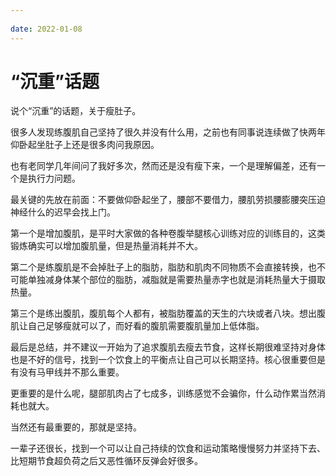 ```yaml
---
 
date: 2022-01-08
---
```


# “沉重”话题

说个“沉重”的话题，关于瘦肚子。<br>

很多人发现练腹肌自己坚持了很久并没有什么用，之前也有同事说连续做了快两年仰卧起坐肚子上还是很多肉问我原因。<br>

也有老同学几年间问了我好多次，然而还是没有瘦下来，一个是理解偏差，还有一个是执行力问题。<br>

最关键的先放在前面：不要做仰卧起坐了，腰部不要借力，腰肌劳损腰膨腰突压迫神经什么的迟早会找上门。<br>

第一个是增加腹肌，是平时大家做的各种卷腹举腿核心训练对应的训练目的，这类锻炼确实可以增加腹肌量，但是热量消耗并不大。<br>

第二个是练腹肌是不会掉肚子上的脂肪，脂肪和肌肉不同物质不会直接转换，也不可能单独减身体某个部位的脂肪，减脂就是需要热量赤字也就是消耗热量大于摄取热量。<br>

第三个是练出腹肌，腹肌每个人都有，被脂肪覆盖的天生的六块或者八块。想出腹肌让自己足够瘦就可以了，而好看的腹肌需要腹肌量加上低体脂。<br>

最后是总结，并不建议一开始为了追求腹肌去瘦去节食，这样长期很难坚持对身体也是不好的信号，找到一个饮食上的平衡点让自己可以长期坚持。核心很重要但是有没有马甲线并不那么重要。<br>

更重要的是什么呢，腿部肌肉占了七成多，训练感觉不会骗你，什么动作累当然消耗也就大。<br>

当然还有最重要的，那就是坚持。<br>

一辈子还很长，找到一个可以让自己持续的饮食和运动策略慢慢努力并坚持下去、比短期节食超负荷之后又恶性循环反弹会好很多。

